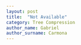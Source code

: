 ```yaml
---
layout: post
title:  "Not Available"
category: Tree Compression
author_name: Gabriel
author_surname: Carmona
---
```

